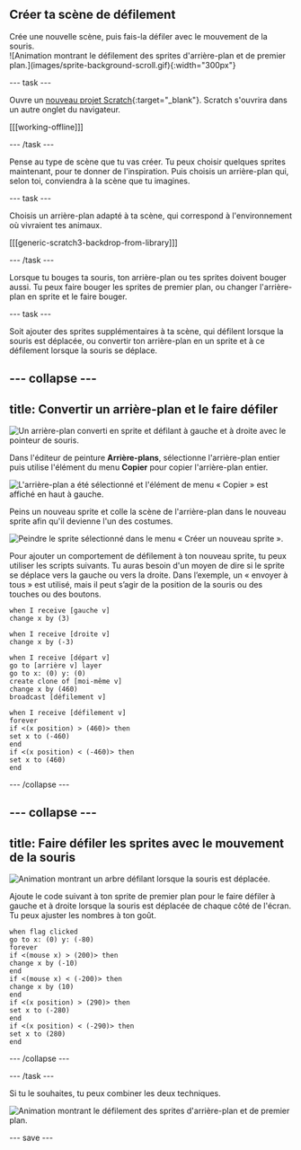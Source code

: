 ## Créer ta scène de défilement

<div style="display: flex; flex-wrap: wrap">
<div style="flex-basis: 200px; flex-grow: 1; margin-right: 15px;">
Crée une nouvelle scène, puis fais-la défiler avec le mouvement de la souris.
</div>
<div>
![Animation montrant le défilement des sprites d'arrière-plan et de premier plan.](images/sprite-background-scroll.gif){:width="300px"}
</div>
</div>

 --- task ---

Ouvre un [nouveau projet Scratch](https://rpf.io/scratch-new){:target="_blank"}. Scratch s'ouvrira dans un autre onglet du navigateur.

[[[working-offline]]]

--- /task ---

Pense au type de scène que tu vas créer. Tu peux choisir quelques sprites maintenant, pour te donner de l'inspiration. Puis choisis un arrière-plan qui, selon toi, conviendra à la scène que tu imagines.

--- task ---

Choisis un arrière-plan adapté à ta scène, qui correspond à l'environnement où vivraient tes animaux.

[[[generic-scratch3-backdrop-from-library]]]

--- /task ---

Lorsque tu bouges ta souris, ton arrière-plan ou tes sprites doivent bouger aussi. Tu peux faire bouger les sprites de premier plan, ou changer l'arrière-plan en sprite et le faire bouger.

--- task ---

Soit ajouter des sprites supplémentaires à ta scène, qui défilent lorsque la souris est déplacée, ou convertir ton arrière-plan en un sprite et à ce défilement lorsque la souris se déplace.

--- collapse ---
---
title: Convertir un arrière-plan et le faire défiler
---

![Un arrière-plan converti en sprite et défilant à gauche et à droite avec le pointeur de souris.](images/scroll-background.gif)

Dans l'éditeur de peinture **Arrière-plans**, sélectionne l'arrière-plan entier puis utilise l'élément du menu **Copier** pour copier l'arrière-plan entier.

![L'arrière-plan a été sélectionné et l'élément de menu « Copier » est affiché en haut à gauche.](images/copy-backdrop.png)

Peins un nouveau sprite et colle la scène de l'arrière-plan dans le nouveau sprite afin qu'il devienne l'un des costumes.

![Peindre le sprite sélectionné dans le menu « Créer un nouveau sprite ».](images/paint-sprite.png)

Pour ajouter un comportement de défilement à ton nouveau sprite, tu peux utiliser les scripts suivants. Tu auras besoin d'un moyen de dire si le sprite se déplace vers la gauche ou vers la droite. Dans l’exemple, un « envoyer à tous » est utilisé, mais il peut s’agir de la position de la souris ou des touches ou des boutons.

```blocks3
when I receive [gauche v]
change x by (3)

when I receive [droite v]
change x by (-3)

when I receive [départ v]
go to [arrière v] layer
go to x: (0) y: (0)
create clone of [moi-même v]
change x by (460) 
broadcast [défilement v]

when I receive [défilement v]
forever
if <(x position) > (460)> then
set x to (-460)
end
if <(x position) < (-460)> then
set x to (460)
end
```

--- /collapse ---

--- collapse ---
---
title: Faire défiler les sprites avec le mouvement de la souris
---

![Animation montrant un arbre défilant lorsque la souris est déplacée.](images/sprite-scroll.gif)

Ajoute le code suivant à ton sprite de premier plan pour le faire défiler à gauche et à droite lorsque la souris est déplacée de chaque côté de l'écran. Tu peux ajuster les nombres à ton goût.

```blocks3
when flag clicked
go to x: (0) y: (-80)
forever
if <(mouse x) > (200)> then
change x by (-10)
end
if <(mouse x) < (-200)> then
change x by (10)
end
if <(x position) > (290)> then
set x to (-280)
end
if <(x position) < (-290)> then
set x to (280)
end
```

--- /collapse ---

--- /task ---

Si tu le souhaites, tu peux combiner les deux techniques.

![Animation montrant le défilement des sprites d'arrière-plan et de premier plan.](images/sprite-background-scroll.gif)


--- save ---
